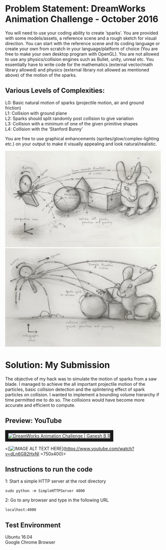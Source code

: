 # Problem Statement: DreamWorks Animation Challenge - October 2016

You will need to use your coding ability to create ‘sparks’. You are provided with some models/assets, a reference scene and a rough sketch for visual direction. You can start with the reference scene and its coding language or create your own from scratch in your language/platform of choice (You are free to make your own desktop program with OpenGL). You are not allowed to use any physics/collision engines such as Bullet, unity, unreal etc. You essentially have to write code for the mathematics (external vector/math library allowed) and physics (external library not allowed as mentioned above) of the motion of the sparks.


## Various Levels of Complexities:

L0: Basic natural motion of sparks (projectile motion, air and ground friction)  
L1: Collision with ground plane  
L2: Sparks should split randomly post collision to give variation  
L3: Collision with a minimum of one of the given primitive shapes  
L4: Collision with the ‘Stanford Bunny’  

You are free to use graphical enhancements (sprites/glow/complex-lighting etc.) on your output to make it visually appealing and look natural/realistic.

![alt tag](https://github.com/ganeshbelgur/dreamWorks_Oct2016/blob/master/persp.jpg)
![alt tag](https://github.com/ganeshbelgur/dreamWorks_Oct2016/blob/master/ortho.jpg)

# Solution: My Submission

The objective of my hack was to simulate the motion of sparks from a saw blade. I managed to achieve the all important projectile motion of the particles, basic collision detection and the splintering effect of spark particles on collision. I wanted to implement a bounding volume hierarchy if time permitted me to do so. The collisions would have become more accurate and efficient to compute.

## Preview: YouTube

<a href="http://www.youtube.com/watch?feature=player_embedded&v=dLn6G82HxNI" target="_blank"><img src="https://img.youtube.com/vi/dLn6G82HxNI/0.jpg" alt="DreamWorks Animation Challenge | Ganesh B R" width="750" height="400" border="10" /></a>

<[![IMAGE ALT TEXT HERE](https://img.youtube.com/vi/dLn6G82HxNI/0.jpg)](https://www.youtube.com/watch?v=dLn6G82HxNI =750x400)>

## Instructions to run the code

1: Start a simple HTTP server at the root directory

```shell
sudo python -m SimpleHTTPServer 4000
```

2: Go to any browser and type in the following URL

```shell
localhost:4000
```

## Test Environment

Ubuntu 16.04 <br/>
Google Chrome Browser <br/>
